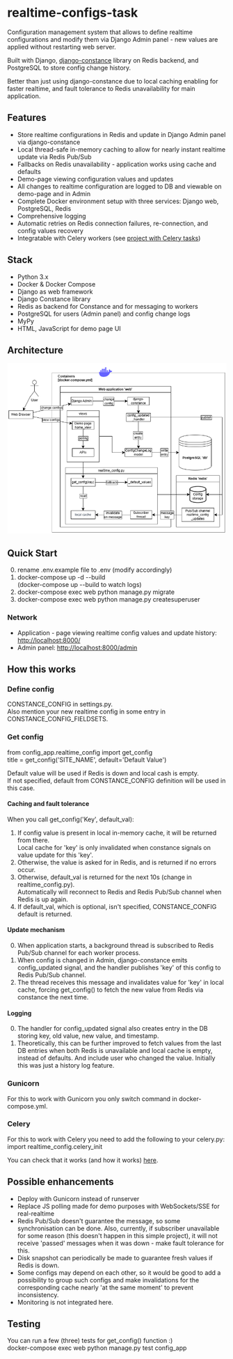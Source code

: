 # realtime-configs-task
 
Configuration management system that allows to define realtime configurations and modify them via Django Admin panel - new values are applied without restarting web server.

Built with Django, [django-constance](https://github.com/jazzband/django-constance) library on Redis backend, and PostgreSQL to store config change history.

Better than just using django-constance due to local caching enabling for faster realtime, and fault tolerance to Redis unavailability for main application.

## Features

- Store realtime configurations in Redis and update in Django Admin panel via django-constance
- Local thread-safe in-memory caching to allow for nearly instant realtime update via Redis Pub/Sub
- Fallbacks on Redis unavailability - application works using cache and defaults
- Demo-page viewing configuration values and updates
- All changes to realtime configuration are logged to DB and viewable on demo-page and in Admin
- Complete Docker environment setup with three services: Django web, PostgreSQL, Redis
- Comprehensive logging
- Automatic retries on Redis connection failures, re-connection, and config values recovery
- Integratable with Celery workers (see [project with Celery tasks](https://github.com/ThreightEE/simple-activity-logger))

## Stack

- Python 3.x
- Docker & Docker Compose
- Django as web framework
- Django Constance library
- Redis as backend for Constance and for messaging to workers
- PostgreSQL for users (Admin panel) and config change logs
- MyPy
- HTML, JavaScript for demo page UI

## Architecture

![Architecture diagram](realtime-configs_architecture.png)

## Quick Start

0. rename .env.example file to .env (modify accordingly)
1. docker-compose up -d --build\
   (docker-compose up --build to watch logs)
2. docker-compose exec web python manage.py migrate
3. docker-compose exec web python manage.py createsuperuser

### Network

- Application - page viewing realtime config values and update history: [http://localhost:8000/]()
- Admin panel: [http://localhost:8000/admin]()

## How this works

### Define config

CONSTANCE_CONFIG in settings.py.\
Also mention your new realtime config in some entry in CONSTANCE_CONFIG_FIELDSETS.

### Get config

from config_app.realtime_config import get_config\
title = get_config('SITE_NAME', default='Default Value')

Default value will be used if Redis is down and local cash is empty.\
If not specified, default from CONSTANCE_CONFIG definition will be used in this case.

#### Caching and fault tolerance

When you call get_config('Key', default_val):
1. If config value is present in local in-memory cache, it will be returned from there.\
   Local cache for 'key' is only invalidated when constance signals on value update for this 'key'.
2. Otherwise, the value is asked for in Redis, and is returned if no errors occur.
3. Otherwise, default_val is returned for the next 10s (change in realtime_config.py).\
   Automatically will reconnect to Redis and Redis Pub/Sub channel when Redis is up again. 
4. If default_val, which is optional, isn't specified, CONSTANCE_CONFIG default is returned.

#### Update mechanism

0. When application starts, a background thread is subscribed to Redis Pub/Sub channel for each worker process.
1. When config is changed in Admin, django-constance emits config_updated signal, and the handler publishes 'key' of this config to Redis Pub/Sub channel.
2. The thread receives this message and invalidates value for 'key' in local cache, forcing get_config() to fetch the new value from Redis via constance the next time.

#### Logging

0. The handler for config_updated signal also creates entry in the DB storing key, old value, new value, and timestamp.
1. Theoretically, this can be further improved to fetch values from the last DB entries when both Redis is unavailable and local cache is empty, instead of defaults. And include user who changed the value. Initially this was just a history log feature.

### Gunicorn

For this to work with Gunicorn you only switch command in docker-compose.yml.

### Celery

For this to work with Celery you need to add the following to your celery.py:\
import realtime_config.celery_init

You can check that it works (and how it works) [here](https://github.com/ThreightEE/simple-activity-logger).

## Possible enhancements

- Deploy with Gunicorn instead of runserver
- Replace JS polling made for demo purposes with WebSockets/SSE for real-realtime
- Redis Pub/Sub doesn't guarantee the message, so some synchronisation can be done. Also, currently, if subscriber unavailable for some reason (this doesn't happen in this simple project), it will not receive 'passed' messages when it was down - make fault tolerance for this.
- Disk snapshot can periodically be made to guarantee fresh values if Redis is down.
- Some configs may depend on each other, so it would be good to add a possibility to group such configs and make invalidations for the corresponding cache nearly 'at the same moment' to prevent inconsistency.
- Monitoring is not integrated here.

## Testing

You can run a few (three) tests for get_config() function :)\
docker-compose exec web python manage.py test config_app
